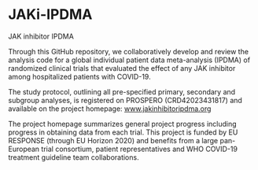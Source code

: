 # JAKi-IPDMA

JAK inhibitor IPDMA

Through this GitHub repository, we collaboratively develop and review the analysis code for a global individual patient data meta-analysis (IPDMA) of randomized clinical trials that evaluated the effect of any JAK inhibitor among hospitalized patients with COVID-19. 

The study protocol, outlining all pre-specified primary, secondary and subgroup analyses, is registered on PROSPERO (CRD42023431817) and available on the project homepage: www.jakinhibitoripdma.org

The project homepage summarizes general project progress including progress in obtaining data from each trial. This project is funded by EU RESPONSE (through EU Horizon 2020) and benefits from a large pan-European trial consortium, patient representatives and WHO COVID-19 treatment guideline team collaborations.
